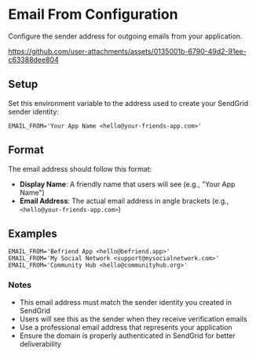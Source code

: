 # Email From Configuration

Configure the sender address for outgoing emails from your application.

https://github.com/user-attachments/assets/0135001b-6790-49d2-91ee-c63388dee804

## Setup

Set this environment variable to the address used to create your SendGrid sender identity:

```
EMAIL_FROM='Your App Name <hello@your-friends-app.com>'
```

## Format

The email address should follow this format:
- **Display Name**: A friendly name that users will see (e.g., "Your App Name")
- **Email Address**: The actual email address in angle brackets (e.g., `<hello@your-friends-app.com>`)

## Examples

```
EMAIL_FROM='Befriend App <hello@befriend.app>'
EMAIL_FROM='My Social Network <support@mysocialnetwork.com>'
EMAIL_FROM='Community Hub <hello@communityhub.org>'
```

### Notes

- This email address must match the sender identity you created in SendGrid
- Users will see this as the sender when they receive verification emails
- Use a professional email address that represents your application
- Ensure the domain is properly authenticated in SendGrid for better deliverability